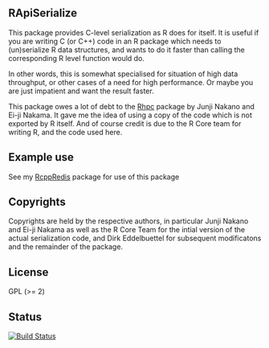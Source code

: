 ## RApiSerialize

This package provides C-level serialization as R does for itself. It is
useful if you are writing C (or C++) code in an R package which needs to
(un)serialize R data structures, and wants to do it faster than calling the
corresponding R level function would do.  

In other words, this is somewhat specialised for situation of high data
throughput, or other cases of a need for high performance.  Or maybe you are
just impatient and want the result faster.

This package owes a lot of debt to the
[Rhpc](http://cran.rstudio.com/package=Rhpc) package by 
Junji Nakano and Ei-ji Nakama. It gave me the idea of using a copy of the
code which is not exported by R itself.  And of course credit is due to the R
Core team for writing R, and the code used here.

## Example use

See my [RcppRedis](https://github.com/eddelbuettel/rcppredis) package for use
of this package

## Copyrights

Copyrights are held by the respective authors, in particular
Junji Nakano and Ei-ji Nakama as well as the R Core Team
for the intial version of the actual serialization code, and
Dirk Eddelbuettel for subsequent modificatons and the remainder
of the package.

## License

GPL (>= 2)

## Status

[![Build Status](https://travis-ci.org/eddelbuettel/rapiserialize.png)](https://travis-ci.org/eddelbuettel/rapiserialize)
